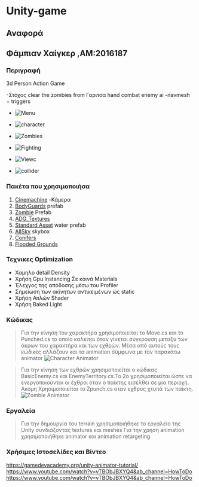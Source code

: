 # Unity-game
## Αναφορά
## Φάμπιαν Χαίγκερ ,ΑΜ:2016187
### Περιγραφή
3d Person Action Game

-Στόχος clear the zombies from Γαριτσα
hand combat
enemy ai -navmesh + triggers


- ![Menu](menu.png)

- ![character](character.png)
 
- ![Zombies](zombie.png)

- ![Fighting](fighting.png)

- ![View](view2.png)c

 - ![collider](collider.png)





### Πακέτα που χρησιμοποιήσα
1. [Cinemachine](https://unity.com/unity/features/editor/art-and-design/cinemachine) -Κάμερα
2. [BodyGuards](https://assetstore.unity.com/packages/3d/characters/humanoids/humans/bodyguards-31711) prefab
3. [Zombie](https://assetstore.unity.com/packages/3d/characters/humanoids/zombie-30232) Prefab
4. [ADG_Textures](https://assetstore.unity.com/packages/2d/textures-materials/brick/18-high-resolution-wall-textures-12567)
5. [Standard Asset](https://assetstore.unity.com/packages/essentials/asset-packs/standard-assets-for-unity-2018-4-32351) water prefab
6. [AllSky](https://assetstore.unity.com/packages/2d/textures-materials/sky/allsky-free-10-sky-skybox-set-146014) skybox
7. [Conifers](https://assetstore.unity.com/packages/3d/vegetation/trees/conifers-botd-142076) 
8. [Flooded Grounds](https://assetstore.unity.com/packages/3d/environments/flooded-grounds-48529)


### Τεχνικες Optimization
- Χαμηλο detail Density
- Χρήση Gpu Instancing Σε κοινά Materials
- Έλεχγος της απόδοσης μέσω του Profiler
- Σημείωση των ακίνητων αντικειμένων ώς static
- Χρήση Απλών Shader
- Χρήση Baked Light   

### Κώδικας

> Για την κίνηση του χαρακτήρα χρησιμοποιείται το Move.cs και το Punched.cs το οποίο καλείται όταν γίνεται σύγκρουση μεταξύ των άκρων του χαρακτήρα και των εχθρών.
 Μέσα από αυτούς τους κώδικες αλλάζουν και τα animation σύμφωνα με τον παρακάτω animator
 ![Character Animator](image.jpg)
 
 
 >Για την κίνηση των εχθρών χρησιμοποιείται ο κώδικας BasicEnemy.cs και EnemyTerritory.cs.Το 2ο χρησιμοποιείται ώστε να ενεργοποιούνται οι έχθροι όταν ο παίκτης εισέλθει σε μια περιοχή.
  Ακομη Χρησιμοποιείται το Zpunch.cs οταν εχθρος χτυπά των παίκτη.
  ![Zombie Animator](image.jpg)
  ### Εργαλεία
   >Για την δημουργία του terrain χρησιμοποιήθηκε το εργαλείο της Unity συνδιάζοντας textures και meshes
   >Για την χρήση animation χρησιμοποιήθηκε animator και animation retargeting
   
   ### Χρήσιμες Ιστοσελίδες και Βίντεο
   https://gamedevacademy.org/unity-animator-tutorial/
   https://www.youtube.com/watch?v=vTBObJBXYQ4&ab_channel=HowToDo
   https://www.youtube.com/watch?v=vTBObJBXYQ4&ab_channel=HowToDo
   
